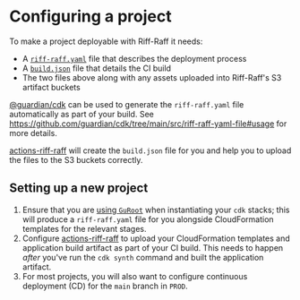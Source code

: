 Configuring a project
=====================

To make a project deployable with Riff-Raff it needs:
 
 - A [`riff-raff.yaml`](../reference/riff-raff.yaml.md) file that describes the deployment process
 - A [`build.json`](../reference/build.json.md) file that details the CI build
 - The two files above along with any assets uploaded into Riff-Raff's S3 artifact buckets

[@guardian/cdk](https://github.com/guardian/cdk) can be used to generate the `riff-raff.yaml` file automatically as
part of your build. See https://github.com/guardian/cdk/tree/main/src/riff-raff-yaml-file#usage for more details.

[actions-riff-raff](https://github.com/guardian/actions-riff-raff) will create the
`build.json` file for you and help you to upload the files to the S3 buckets correctly.

Setting up a new project
------------------------

 1. Ensure that you are [using `GuRoot`](https://github.com/guardian/cdk/tree/main/src/riff-raff-yaml-file#usage) when 
    instantiating your `cdk` stacks; this will produce a `riff-raff.yaml` file for you alongside CloudFormation templates
    for the relevant stages.
 1. Configure [actions-riff-raff](https://github.com/guardian/actions-riff-raff) to upload your CloudFormation templates
    and application build artifact as part of your CI build. This needs to happen _after_ you've run the `cdk synth`
    command and built the application artifact.
 1. For most projects, you will also want to configure continuous deployment (CD) for the `main` branch in `PROD`.